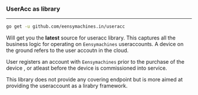 ### UserAcc as library 
----

```sh 
go get -u github.com/eensymachines.in/useracc
```

Will get you the __latest__ source for useracc library. This captures all the business logic for operating on `Eensymachines` useraccounts. A device on the ground refers to the user accoutn in the cloud. 

User registers an account with `Eensymachines` prior to the purchase of the device , or atleast before the device is commissioned into service.

This library does not provide any covering endpoint but is more aimed at providing the useraccount as a lirabry framework. 